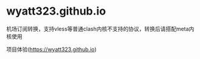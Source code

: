 # wyatt323.github.io
机场订阅转换，支持vless等普通clash内核不支持的协议，转换后请搭配meta内核使用

项目体验(https://wyatt323.github.io)
